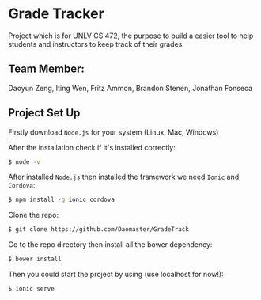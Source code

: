 Grade Tracker
=====================

Project which is for UNLV CS 472, the purpose to build a easier tool to help students and instructors to keep track of their grades.

## Team Member:
Daoyun Zeng, Iting Wen, Fritz Ammon, Brandon Stenen, Jonathan Fonseca


## Project Set Up

Firstly download `Node.js` for your system (Linux, Mac, Windows)

After the installation check if it's installed correctly:

```bash
$ node -v
```

After installed `Node.js` then installed the framework we need `Ionic` and `Cordova`:

```bash
$ npm install -g ionic cordova
```

Clone the repo:

```bash
$ git clone https://github.com/Daomaster/GradeTrack
```

Go to the repo directory then install all the bower dependency:

```bash
$ bower install
```

Then you could start the project by using (use localhost for now!):

```bash
$ ionic serve
```
